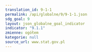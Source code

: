 ```yaml
---
translation_id: 9-1-1
permalink: /api/globalne/9/9-1-1.json
sdg_goal: 9
layout: json_globalne_goal_indicator
indicator: "9.1.1"
zmienne: ogółem
kategorie: null
source_url: www.stat.gov.pl
---
```


